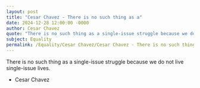```yaml
---
layout: post
title: "Cesar Chavez - There is no such thing as a"
date: 2024-12-28 12:00:00 -0000
author: Cesar Chavez
quote: "There is no such thing as a single-issue struggle because we do not live single-issue lives."
subject: Equality
permalink: /Equality/Cesar Chavez/Cesar Chavez - There is no such thing as a
---
```


There is no such thing as a single-issue struggle because we do not live single-issue lives.

- Cesar Chavez
